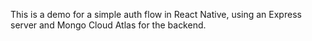 This is a demo for a simple auth flow in React Native, using an Express server and Mongo Cloud Atlas for the backend.
